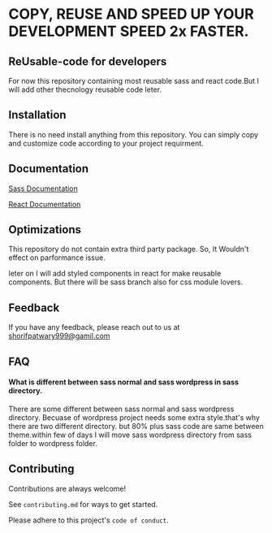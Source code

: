 
# COPY, REUSE AND SPEED UP YOUR DEVELOPMENT SPEED 2x FASTER.

## ReUsable-code for developers

For now this repository containing most reusable sass and react code.But I will add other thecnology reusable code leter. 

## Installation

There is no need install anything from this repository. You can simply copy and customize code according to your project requirment.

    
## Documentation

[Sass Documentation](https://linktodocumentation)

[React Documentation](https://linktodocumentation)



## Optimizations

This repository do not contain extra third party package. So, It Wouldn't effect on parformance issue.

leter on I will add styled components in react for make reusable components. But there will be sass branch  also for css module lovers.


## Feedback

If you have any feedback, please reach out to us at shorifpatwary999@gamil.com 



## FAQ

####  What is different between sass normal and sass wordpress in sass directory. 

There are some different between sass normal and sass wordpress directory. Becuase of wordpress project needs some extra style.that's why there are two different directory. but 80% plus sass code are same between theme.within few of days I will move sass wordpress directory from sass folder to wordpress folder.




## Contributing

Contributions are always welcome!

See `contributing.md` for ways to get started.

Please adhere to this project's `code of conduct`.

 
